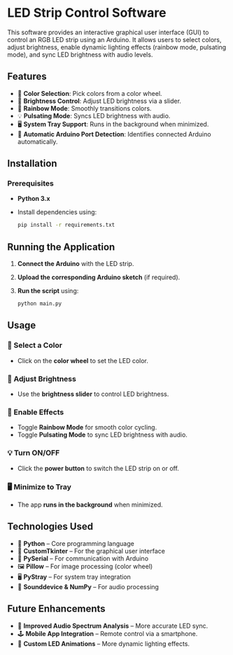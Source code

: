 # LED Strip Control Software

This software provides an interactive graphical user interface (GUI) to control an RGB LED strip using an Arduino. It allows users to select colors, adjust brightness, enable dynamic lighting effects (rainbow mode, pulsating mode), and sync LED brightness with audio levels.

## Features

- 🎨 **Color Selection**: Pick colors from a color wheel.
- 🔆 **Brightness Control**: Adjust LED brightness via a slider.
- 🌈 **Rainbow Mode**: Smoothly transitions colors.
- 💡 **Pulsating Mode**: Syncs LED brightness with audio.
- 🖥️ **System Tray Support**: Runs in the background when minimized.
- 🔌 **Automatic Arduino Port Detection**: Identifies connected Arduino automatically.

## Installation

### Prerequisites
- **Python 3.x**
- Install dependencies using:

  ```sh
  pip install -r requirements.txt


## Running the Application

1. **Connect the Arduino** with the LED strip.
2. **Upload the corresponding Arduino sketch** (if required).
3. **Run the script** using:

   ```sh
   python main.py
## Usage

### 🎨 Select a Color
- Click on the **color wheel** to set the LED color.

### 🔆 Adjust Brightness
- Use the **brightness slider** to control LED brightness.

### 🌈 Enable Effects
- Toggle **Rainbow Mode** for smooth color cycling.
- Toggle **Pulsating Mode** to sync LED brightness with audio.

### 💡 Turn ON/OFF
- Click the **power button** to switch the LED strip on or off.

### 🖥️ Minimize to Tray
- The app **runs in the background** when minimized.

## Technologies Used

- 🐍 **Python** – Core programming language
- 🎨 **CustomTkinter** – For the graphical user interface
- 🔌 **PySerial** – For communication with Arduino
- 🖼️ **Pillow** – For image processing (color wheel)
- 🖥️ **PyStray** – For system tray integration
- 🎵 **Sounddevice & NumPy** – For audio processing

## Future Enhancements

- 🎵 **Improved Audio Spectrum Analysis** – More accurate LED sync.
- 🕹️ **Mobile App Integration** – Remote control via a smartphone.
- 🧩 **Custom LED Animations** – More dynamic lighting effects.
